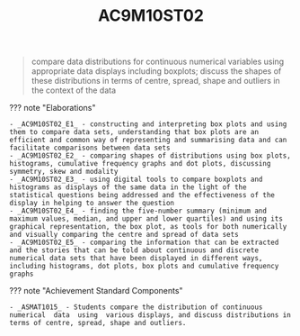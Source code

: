 ﻿---
backlinks:
- title: Learning Areas
  url: /sense/Teaching/Curriculum/v9/v9-learning-areas.html
tags: australian-curriculum
title: AC9M10ST02
type: note
---
> compare data distributions for continuous numerical variables using appropriate data displays including boxplots; discuss the shapes of these distributions in terms of centre, spread, shape and outliers in the context of the data

??? note "Elaborations"

	- _AC9M10ST02_E1_ - constructing and interpreting box plots and using them to compare data sets, understanding that box plots are an efficient and common way of representing and summarising data and can facilitate comparisons between data sets
	- _AC9M10ST02_E2_ - comparing shapes of distributions using box plots, histograms, cumulative frequency graphs and dot plots, discussing symmetry, skew and modality
	- _AC9M10ST02_E3_ - using digital tools to compare boxplots and histograms as displays of the same data in the light of the statistical questions being addressed and the effectiveness of the display in helping to answer the question
	- _AC9M10ST02_E4_ - finding the five-number summary (minimum and maximum values, median, and upper and lower quartiles) and using its graphical representation, the box plot, as tools for both numerically and visually comparing the centre and spread of data sets
	- _AC9M10ST02_E5_ - comparing the information that can be extracted and the stories that can be told about continuous and discrete numerical data sets that have been displayed in different ways, including histograms, dot plots, box plots and cumulative frequency graphs
??? note "Achievement Standard Components"

	- _ASMAT1015_ - Students compare the distribution of continuous numerical  data  using  various displays, and discuss distributions in terms of centre, spread, shape and outliers.